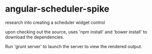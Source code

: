 angular-scheduler-spike
=======================

research into creating a scheduler widget control


upon checking out the source, uses 'npm install' and 'bower install' to download the dependencies.

Run 'grunt server' to launch the server to view the rendered output.
